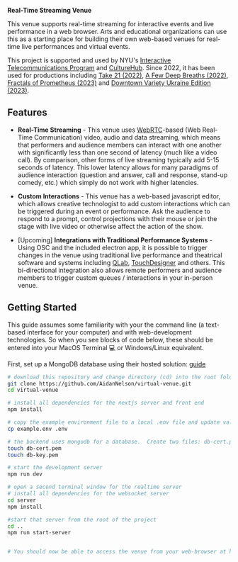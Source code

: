 **Real-Time Streaming Venue**

This venue supports real-time streaming for interactive events and live performance in a web browser. Arts and educational organizations can use this as a starting place for building their own web-based venues for real-time live performances and virtual events.

This project is supported and used by NYU's [Interactive Telecommunications Program](https://itp.nyu.edu) and [CultureHub](https://www.culturehub.org/).  Since 2022, it has been used for productions including [Take 21 (2022)](https://www.culturehub.org/take-21), [A Few Deep Breaths (2022)](https://www.culturehub.org/events/a-few-deep-breaths), [Fractals of Prometheus (2023)](https://www.culturehub.org/fractals-of-prometheus) and [Downtown Variety Ukraine Edition (2023)](https://www.culturehub.org/watch?mc_cid=fac8ca9ab2&mc_eid=55f6931a7e).


## Features

* **Real-Time Streaming** - This venue uses [WebRTC](https://developer.mozilla.org/en-US/docs/Web/API/WebRTC_API)-based (Web Real-Time Communication) video, audio and data streaming, which means that performers and audience members can interact with one another with significantly less than one second of latency  (much like a video call). By comparison, other forms of live streaming typically add 5-15 seconds of latency.  This lower latency allows for many paradigms of audience interaction (question and answer, call and response, stand-up comedy, etc.) which simply do not work with higher latencies.

* **Custom Interactions** - This venue has a web-based javascript editor, which allows creative technologist to add custom interactions which can be triggered during an event or performance.  Ask the audience to respond to a prompt, control projections with their mouse or join the stage with live video or otherwise affect the action of the show. 

* [Upcoming] **Integrations with Traditional Performance Systems** - Using OSC and the included electron app, it is possible to trigger changes in the venue using traditional live performance and theatrical software and systems including [QLab](https://qlab.app/), [TouchDesigner](https://derivative.ca/) and others.  This bi-directional integration also allows remote performers and audience members to trigger custom queues / interactions in your in-person venue.


## Getting Started

This guide assumes some familiarity with your the command line (a text-based interface for your computer) and with web-development technologies. So when you see blocks of code below, these should be entered into your MacOS Terminal 💻 or Windows/Linux equivalent.

First, set up a MongoDB database using their hosted solution: [guide](https://docs.google.com/document/d/1bStSBbBzpUR6LFqRmnE0IfAMOCiFZ2LTTBBxDQE2xaE/edit?usp=sharing)

```sh
# download this repository and change directory (cd) into the root folder
git clone https://github.com/AidanNelson/virtual-venue.git
cd virtual-venue

# install all dependencies for the nextjs server and front end
npm install

# copy the example environment file to a local .env file and update values as needed
cp example.env .env

# the backend uses mongodb for a database.  Create two files: db-cert.pem and db-key.pem and update with the certificate and key from your database
touch db-cert.pem
touch db-key.pem

# start the development server
npm run dev

# open a second terminal window for the realtime server
# install all dependencies for the websocket server
cd server
npm install

#start that server from the root of the project
cd ..
npm run start-server


# You should now be able to access the venue from your web-browser at http://localhost:3000/ 

```
